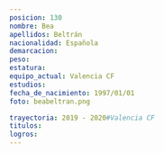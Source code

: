 ```yaml
---
posicion: 130
nombre: Bea
apellidos: Beltrán
nacionalidad: Española
demarcacion: 
peso: 
estatura: 
equipo_actual: Valencia CF
estudios:
fecha_de_nacimiento: 1997/01/01
foto: beabeltran.png

trayectoria: 2019 - 2020#Valencia CF
titulos:
logros: 
---
```

